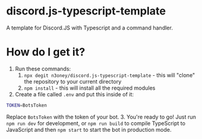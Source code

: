 # discord.js-typescript-template
A template for Discord.JS with Typescript and a command handler.

# How do I get it?
1. Run these commands:
    1. `npx degit n3oney/discord.js-typescript-template` - this will "clone" the repository to your current directory
    2. `npm install` - this will install all the required modules
2. Create a file called `.env` and put this inside of it:
```bash
TOKEN=BotsToken
```
Replace `BotsToken` with the token of your bot.
3. You're ready to go! Just run `npm run dev` for development, or `npm run build` to compile TypeScript to JavaScript and then `npm start` to start the bot in production mode.
